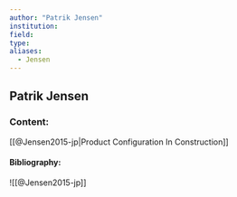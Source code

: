 ```yaml
---
author: "Patrik Jensen"
institution:
field:
type:
aliases:
  - Jensen
---
```


## Patrik Jensen

### Content:
[[@Jensen2015-jp|Product Configuration In Construction]]

#### Bibliography:

![[@Jensen2015-jp]]